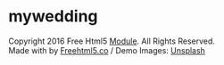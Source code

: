 # mywedding
Copyright 2016 Free Html5 <a href="#">Module</a>. All Rights Reserved. <br>Made with <i class="icon-heart3"></i> by <a href="http://freehtml5.co/" target="_blank">Freehtml5.co</a> / Demo Images: <a href="https://unsplash.com/" target="_blank">Unsplash</a>
